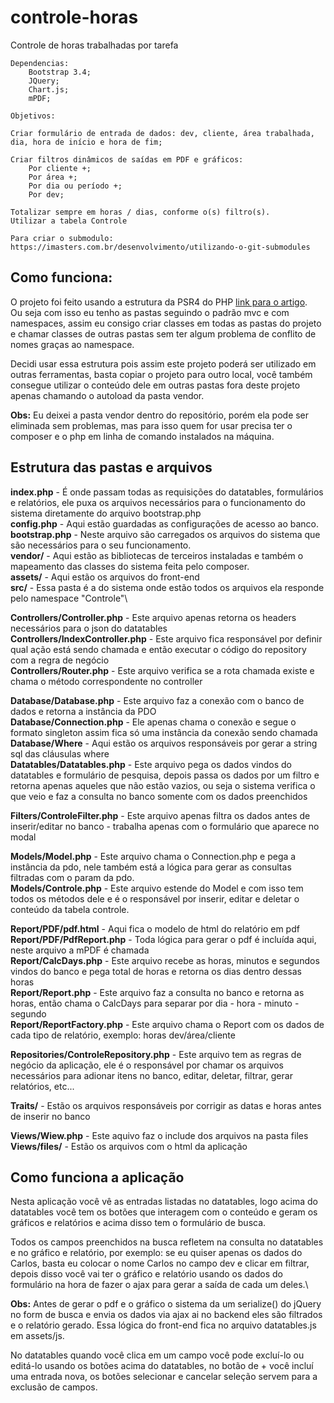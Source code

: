 # controle-horas
Controle de horas trabalhadas por tarefa

	Dependencias:
		Bootstrap 3.4;
		JQuery;
		Chart.js;
		mPDF;
		
	Objetivos:

	Criar formulário de entrada de dados: dev, cliente, área trabalhada, dia, hora de início e hora de fim;

	Criar filtros dinâmicos de saídas em PDF e gráficos:
		Por cliente +;
		Por área +;
		Por dia ou período +;
		Por dev;

	Totalizar sempre em horas / dias, conforme o(s) filtro(s).
	Utilizar a tabela Controle

    Para criar o submodulo:
    https://imasters.com.br/desenvolvimento/utilizando-o-git-submodules


## Como funciona:

O projeto foi feito usando a estrutura da PSR4 do PHP [link para o artigo](https://www.treinaweb.com.br/blog/psr-4-a-recomendacao-de-autoload-do-php/).\
Ou seja com isso eu tenho as pastas seguindo o padrão mvc e com namespaces, assim eu consigo criar classes em todas as pastas do projeto e chamar classes de outras pastas sem ter algum problema de conflito de nomes graças ao namespace.


Decidi usar essa estrutura pois assim este projeto poderá ser utilizado em outras ferramentas, basta copiar o projeto para outro local, você também consegue utilizar o conteúdo dele em outras pastas fora deste projeto apenas chamando o autoload da pasta vendor.

**Obs:** Eu deixei a pasta vendor dentro do repositório, porém ela pode ser eliminada sem problemas, mas para isso quem for usar precisa ter o composer e o php em linha de comando instalados na máquina.


## Estrutura das pastas e arquivos

**index.php** - É onde passam todas as requisições do datatables, formulários e relatórios, ele puxa os arquivos necessários para o funcionamento do sistema diretamente do arquivo bootstrap.php\
**config.php** - Aqui estão guardadas as configurações de acesso ao banco.\
**bootstrap.php** - Neste arquivo são carregados os arquivos do sistema que são necessários para o seu funcionamento.\
**vendor/** - Aqui estão as bibliotecas de terceiros instaladas e também o mapeamento das classes do sistema feita pelo composer.\
**assets/** - Aqui estão os arquivos do front-end\
**src/** - Essa pasta é a do sistema onde estão todos os arquivos ela responde pelo namespace "Controle"\


**Controllers/Controller.php** - Este arquivo apenas retorna os headers necessários para o json do datatables\
**Controllers/IndexController.php** - Este arquivo fica responsável por definir qual ação está sendo chamada e então executar o código do repository com a regra de negócio\
**Controllers/Router.php** - Este arquivo verifica se a rota chamada existe e chama o método correspondente no controller


**Database/Database.php** - Este arquivo faz a conexão com o banco de dados e retorna a instância da PDO\
**Database/Connection.php** - Ele apenas chama o conexão e segue o formato singleton assim fica só uma instância da conexão sendo chamada\
**Database/Where** - Aqui estão os arquivos responsáveis por gerar a string sql das cláusulas where\
**Datatables/Datatables.php** - Este arquivo pega os dados vindos do datatables e formulário de pesquisa, depois passa os dados por um filtro e retorna apenas aqueles que não estão vazios, ou seja o sistema verifica o que veio e faz a consulta no banco somente com os dados preenchidos

**Filters/ControleFilter.php** - Este arquivo apenas filtra os dados antes de inserir/editar no banco - trabalha apenas com o formulário que aparece no modal

**Models/Model.php** - Este arquivo chama o Connection.php e pega a instância da pdo, nele também está a lógica para gerar as consultas filtradas com o param da pdo.\
**Models/Controle.php** - Este arquivo estende do Model e com isso tem todos os métodos dele e é o responsável por inserir, editar e deletar o conteúdo da tabela controle.


**Report/PDF/pdf.html** - Aqui fica o modelo de html do relatório em pdf\
**Report/PDF/PdfReport.php** - Toda lógica para gerar o pdf é incluída aqui, neste arquivo a mPDF é chamada\
**Report/CalcDays.php** - Este arquivo recebe as horas, minutos e segundos vindos do banco e pega total de horas e retorna os dias dentro dessas horas\
**Report/Report.php** - Este arquivo faz a consulta no banco e retorna as horas, então chama o CalcDays para separar por dia - hora - minuto - segundo\
**Report/ReportFactory.php** - Este arquivo chama o Report com os dados de cada tipo de relatório, exemplo: horas dev/área/cliente


**Repositories/ControleRepository.php** - Este arquivo tem as regras de negócio da aplicação, ele é o responsável por chamar os arquivos necessários para adionar itens no banco, editar, deletar, filtrar, gerar relatórios, etc...

**Traits/** - Estão os arquivos responsáveis por corrigir as datas e horas antes de inserir no banco

**Views/Wiew.php** - Este aquivo faz o include dos arquivos na pasta files\
**Views/files/** - Estão os arquivos com o html da aplicação



## Como funciona a aplicação
Nesta aplicação você vê as entradas listadas no datatables, logo acima do datatables você tem os botões que interagem com o conteúdo e geram os gráficos e relatórios e acima disso tem o formulário de busca.


Todos os campos preenchidos na busca refletem na consulta no datatables e no gráfico e relatório, por exemplo: se eu quiser apenas os dados do Carlos, basta eu colocar o nome Carlos no campo dev e clicar em filtrar, depois disso você vai ter o gráfico e relatório usando os dados do formulário na hora de fazer o ajax para gerar a saída de cada um deles.\

**Obs:** Antes de gerar o pdf e o gráfico o sistema da um serialize() do jQuery no form de busca e envia os dados via ajax ai no backend eles são filtrados e o relatório gerado. Essa lógica do front-end fica no arquivo datatables.js em assets/js.

No datatables quando você clica em um campo você pode excluí-lo ou editá-lo usando os botões acima do datatables, no botão de + você incluí uma entrada nova, os botões selecionar e cancelar seleção servem para a exclusão de campos.
